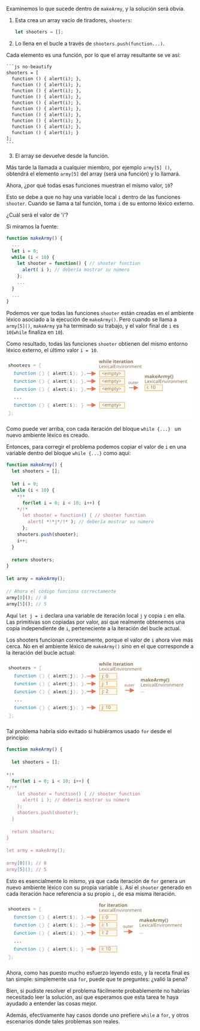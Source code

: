 
Examinemos lo que sucede dentro de `makeArmy`, y la solución será obvia.

1. Esta crea un array vacío de tiradores, `shooters`:

    ```js
    let shooters = [];
    ```
2. Lo llena en el bucle a través de `shooters.push(function...)`.

  Cada elemento es una función, por lo que el array resultante se ve así:

    ```js no-beautify
    shooters = [
      function () { alert(i); },
      function () { alert(i); },
      function () { alert(i); },
      function () { alert(i); },
      function () { alert(i); },
      function () { alert(i); },
      function () { alert(i); },
      function () { alert(i); },
      function () { alert(i); },
      function () { alert(i); }
    ];
    ```
    
3. El array se devuelve desde la función.

Más tarde la llamada a cualquier miembro, por ejemplo `army[5] ()`, obtendrá el elemento `army[5]` del array (será una función) y lo llamará.

Ahora, ¿por qué todas esas funciones muestran el mismo valor, `10`?

Esto se debe a que no hay una variable local `i` dentro de las funciones `shooter`. Cuando se llama a tal función, toma `i` de su entorno léxico externo.

¿Cuál será el valor de 'i'?

Si miramos la fuente:

```js
function makeArmy() {
  ...
  let i = 0;
  while (i < 10) {
    let shooter = function() { // shooter function
      alert( i ); // debería mostrar su número
    };
    ...
  }
  ...
}
```

Podemos ver que todas las funciones `shooter` están creadas en el ambiente léxico asociado a la ejecución de `makeArmy()`.  Pero cuando se llama a `army[5]()`, `makeArmy` ya ha terminado su trabajo, y el valor final de `i` es `10`(`while` finaliza en `10`).

Como resultado, todas las funciones `shooter` obtienen del mismo entorno léxico externo, el último valor `i = 10`.

![](lexenv-makearmy-empty.svg)

Como puede ver arriba, con cada iteración del bloque `while {...} ` un nuevo ambiente léxico es creado. 

Entonces, para corregir el problema podemos copiar el valor de `i` en una variable dentro del bloque `while {...}` como aquí:

```js run
function makeArmy() {
  let shooters = [];

  let i = 0;
  while (i < 10) {
    *!*
      for(let i = 0; i < 10; i++) {
    */!*
      let shooter = function() { // shooter function
        alert( *!*j*/!* ); // debería mostrar su número
      };
    shooters.push(shooter);
    i++;
  }

  return shooters;
}

let army = makeArmy();

// Ahora el código funciona correctamente
army[0](); // 0
army[5](); // 5
```

Aquí `let j = i` declara una variable de iteración local `j` y copia `i` en ella. Las primitivas son copiadas por valor, así que realmente obtenemos una copia independiente de `i`, perteneciente a la iteración del bucle actual.

Los shooters funcionan correctamente, porque el valor de `i` ahora vive más cerca. No en el ambiente léxico de `makeArmy()` sino en el que corresponde a la iteración del bucle actual:

![](lexenv-makearmy-while-fixed.svg)

Tal problema habría sido evitado si hubiéramos usado `for` desde el principio:

```js run demo
function makeArmy() {

  let shooters = [];

*!*
  for(let i = 0; i < 10; i++) {
*/!*
    let shooter = function() { // shooter function
      alert( i ); // debería mostrar su número
    };
    shooters.push(shooter);
  }

  return shooters;
}

let army = makeArmy();

army[0](); // 0
army[5](); // 5
```

Esto es esencialmente lo mismo, ya que cada iteración de `for` genera un nuevo ambiente léxico con su propia variable `i`. Así el `shooter` generado en cada iteración hace referencia a su propio `i`, de esa misma iteración.

![](lexenv-makearmy-for-fixed.svg)

Ahora, como has puesto mucho esfuerzo leyendo esto, y la receta final es tan simple: simplemente usa `for`, puede que te preguntes: ¿valió la pena?

Bien, si pudiste resolver el problema fácilmente probablemente no habrías necesitado leer la solución, así que esperamos que esta tarea te haya ayudado a entender las cosas mejor. 

Además, efectivamente hay casos donde uno prefiere `while` a `for`, y otros escenarios donde tales problemas son reales.

